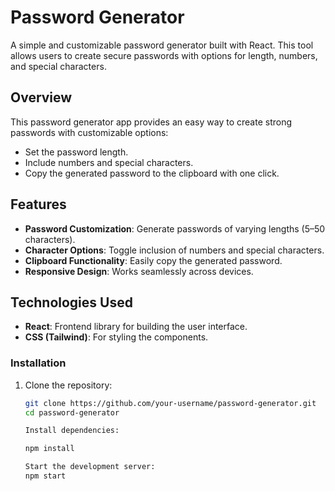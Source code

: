 # Password Generator

A simple and customizable password generator built with React. This tool allows users to create secure passwords with options for length, numbers, and special characters.

## Overview

This password generator app provides an easy way to create strong passwords with customizable options:
- Set the password length.
- Include numbers and special characters.
- Copy the generated password to the clipboard with one click.

## Features

- **Password Customization**: Generate passwords of varying lengths (5–50 characters).
- **Character Options**: Toggle inclusion of numbers and special characters.
- **Clipboard Functionality**: Easily copy the generated password.
- **Responsive Design**: Works seamlessly across devices.

## Technologies Used

- **React**: Frontend library for building the user interface.
- **CSS (Tailwind)**: For styling the components.

### Installation

1. Clone the repository:
   ```bash
   git clone https://github.com/your-username/password-generator.git
   cd password-generator

   Install dependencies:

   npm install

   Start the development server:
   npm start



   
